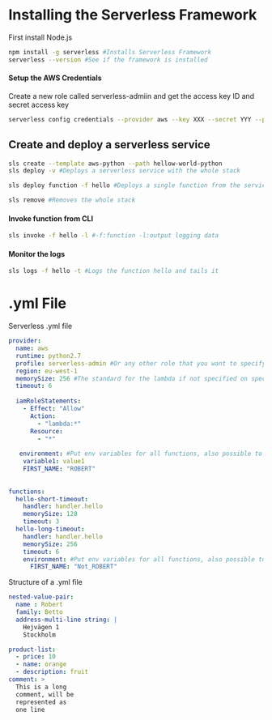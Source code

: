 # Installing the Serverless Framework 
First install Node.js
```sh
npm install -g serverless #Installs Serverless Framework
serverless --version #See if the framework is installed

```

#### Setup the AWS Credentials
Create a new role called serverless-admiin and get the access key ID and secret access key
```sh
serverless config credentials --provider aws --key XXX --secret YYY --profile serverless-admin
```

## Create and deploy a serverless service
```sh
sls create --template aws-python --path hellow-world-python
sls deploy -v #Deploys a serverless service with the whole stack

sls deploy function -f hello #Deploys a single function from the service

sls remove #Removes the whole stack 
```

#### Invoke function from CLI
```sh
sls invoke -f hello -l #-f:function -l:output logging data

```

#### Monitor the logs
```sh
sls logs -f hello -t #Logs the function hello and tails it
```


# .yml File
Serverless .yml file 
```yml
provider:
  name: aws
  runtime: python2.7
  profile: serverless-admin #Or any other role that you want to specify
  region: eu-west-1
  memorySize: 256 #The standard for the lambda if not specified on specific functinos
  timeout: 6
  
  iamRoleStatements:
    - Effect: "Allow"
      Action:
        - "lambda:*"
      Resource:
        - "*"
        
   environment: #Put env variables for all functions, also possible to put in "functinos"
    variable1: value1
    FIRST_NAME: "ROBERT"
  
  
functions:
  hello-short-timeout:
    handler: handler.hello
    memorySize: 128
    timeout: 3
  hello-long-timeout:
    handler: handler.hello
    memorySize: 256
    timeout: 6
    environment: #Put env variables for all functions, also possible to put in "functinos"
      FIRST_NAME: "Not_ROBERT"
```
Structure of a .yml file
```yml
nested-value-pair:
  name : Robert
  family: Betto
  address-multi-line string: | 
    Hejvägen 1
    Stockholm

product-list:
  - price: 10
  - name: orange
  - description: fruit
comment: > 
  This is a long 
  comment, will be 
  represented as 
  one line
  
  
  

```
